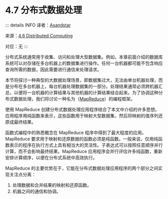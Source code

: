 # 4.7 分布式数据处理

::: details INFO
译者：[Asandstar](https://github.com/asandstar)

来源：[4.6 Distributed Computing](https://www.composingprograms.com/pages/47-distributed-data-processing.html)

对应：无
:::

分布式系统通常用于收集、访问和处理大型数据集。例如，本章前面介绍的数据库系统可以对存储在多台机器上的数据集进行操作。任何一台机器都可能不包含响应查询所需的数据，因此需要进行通信来处理请求。

本节将探讨一种典型的大数据处理场景，即数据集过大，无法由单台机器处理，而是分布在多台机器上，每台机器处理数据集的一部分。处理结果通常必须跨机器汇总，以便将一台机器的计算结果与其他机器的计算结果结合起来。为了协调这种分布式数据处理，我们将讨论一种名为（[MapReduce](https://en.wikipedia.org/wiki/MapReduce)）的编程框架。

使用 MapReduce 创建分布式数据处理应用程序结合了本文中介绍的许多思想。应用程序用纯函数来表示，这些函数用于映射大型数据集，然后将映射的值序列还原成最终结果。

函数式编程中的熟悉概念在 MapReduce 程序中得到了最大程度的应用。MapReduce 要求用于映射和还原数据的函数必须是纯函数。一般来说，仅用纯函数表示的程序在执行方式上具有相当大的灵活性。子表达式可以按照任意顺序并行计算，而不会影响最终结果。MapReduce 应用程序会并行评估许多纯函数，重新安排计算顺序，以便在分布式系统中高效执行。

MapReduce 的主要优势在于，它能在分布式数据处理应用程序的两个部分之间实现关注点分离：

  1. 处理数据和合并结果的映射和还原函数。
  2. 机器之间的通信和协调。

